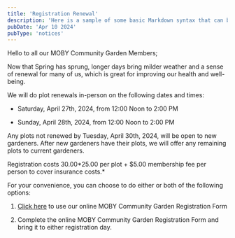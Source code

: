 ```yaml
---
title: 'Registration Renewal'
description: 'Here is a sample of some basic Markdown syntax that can be used when writing Markdown content in Astro.'
pubDate: 'Apr 10 2024'
pubType: 'notices'
---
```


Hello to all our MOBY Community Garden Members;

Now that Spring has sprung, longer days bring milder weather and a sense of renewal for many of us, which is great for improving our health and well-being.

We will do plot renewals in-person on the following dates and times:

- Saturday, April 27th, 2024, from 12:00 Noon to 2:00 PM

- Sunday, April 28th, 2024, from 12:00 Noon to 2:00 PM

Any plots not renewed by Tuesday, April 30th, 2024, will be open to new gardeners. 
After new gardeners have their plots, we will offer any remaining plots to current gardeners.

Registration costs $30.00 *$25.00 per plot + $5.00 membership fee per person to cover insurance costs.*

For your convenience, you can choose to do either or both of the following options:
1. [Click here](https://forms.gle/bKQQRgqvwuaUkhDB8) to use our online MOBY Community Garden Registration Form

2. Complete the online MOBY Community Garden Registration Form and bring it to either registration day.





